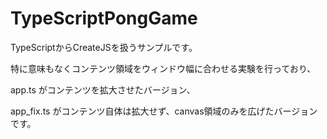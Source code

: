 TypeScriptPongGame
==================

TypeScriptからCreateJSを扱うサンプルです。

特に意味もなくコンテンツ領域をウィンドウ幅に合わせる実験を行っており、

app.ts がコンテンツを拡大させたバージョン、

app_fix.ts がコンテンツ自体は拡大せず、canvas領域のみを広げたバージョンです。

